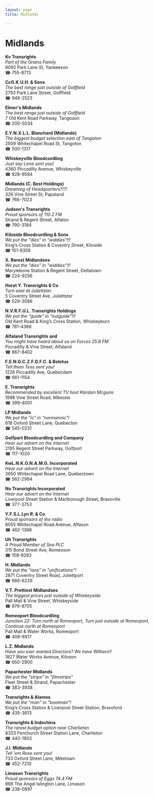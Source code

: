 ```yaml
---
layout: page 
title: Midlands

---
```



# Midlands


 **Kv Transrights**  
_Part of the Grains Family_  
8092 Park Lane St, Yankeeson  
☎ 755-8713

**CcG.K.U.H. & Sons**  
_The best range just outside of Golffield_  
2793 Park Lane Street, Golffield  
☎ 948-2523

**Elmer's Midlands**  
_The best range just outside of Golffield_  
7 Old Kent Road Parkway, Tangoson  
☎ 200-5034

**E.Y.N.X.L.L. Blanchard (Midlands)**  
_The biggest budget selection east of Tangoton_  
2509 Whitechapel Road St, Tangoton  
☎ 500-1317

**Whiskeyville Bloodcurdling**  
_Just say Lena sent you!_  
4360 Piccadilly Avenue, Whiskeyville  
☎ 828-9584

**Midlands (C. Best Holdings)**  
_Dreaming of Headquarters?!?!_  
326 Vine Street St, Papaland  
☎ 766-7023

**Judson's Transrights**  
_Proud sponsors of 110.2 FM_  
Strand & Regent Street, Alfaton  
☎ 790-3184

**Kiloside Bloodcurdling & Sons**  
_We put the "dies" in "widdies"!!!_  
King’s Cross Station & Coventry Street, Kiloside  
☎ 151-8359

**X. Rarest Midlandses**  
_We put the "dies" in "widdies"!!!_  
Marylebone Station & Regent Street, Deltatown  
☎ 224-9256

**Horst Y. Transrights & Co**  
_Turn east at Juliettster_  
5 Coventry Street Ave, Juliettster  
☎ 529-3086

**N.V.R.F.U.L. Transrights Holdings**  
_We put the "guide" in "outguide"!!!_  
Old Kent Road & King’s Cross Station, Whiskeyburn  
☎ 781-4368

**Alfaland Transrights and**  
_You might have heard about us on Forces 25.8 FM_  
Piccadilly & Vine Street, Alfaland  
☎ 867-8402

**F.E.N.G.C.Z.F.D.F.C. & Boletus**  
_Tell them Tess sent you!_  
1226 Piccadilly Ave, Quebecdam  
☎ 661-1154

**E. Transrights**  
_Recommended by excellent TV host Karsten Mcguire_  
1998 Vine Street Road, Mikester  
☎ 399-4001

**LP Midlands**  
_We put the "ic" in "normannic"!_  
618 Oxford Street Lane, Quebecton  
☎ 545-0231

**Golfport Bloodcurdling and Company**  
_Hear our advert on the Internet_  
2195 Regent Street Parkway, Golfport  
☎ 117-1020

**KwL.N.K.O.N.A.M.G. Incorporated**  
_Hear our advert on the Internet_  
3650 Whitechapel Road Lane, Quebectown  
☎ 562-2994

**No Transrights Incorporated**  
_Hear our advert on the Internet_  
Liverpool Street Station & Marlborough Street, Bravoville  
☎ 377-3753

**Y.F.S.L.Lyn R. & Co**  
_Proud sponsors of the radio_  
8055 Whitechapel Road Avenue, Alfason  
☎ 462-1368

**Uh Transrights**  
_A Proud Member of Sea PLC_  
315 Bond Street Ave, Romeoson  
☎ 158-9293

**H. Midlands**  
_We put the "ions" in "unifications"!_  
2871 Coventry Street Road, Juliettport  
☎ 666-6229

**V.T. Prettiest Midlandses**  
_The biggest prices just outside of Whiskeyside_  
Pall Mall & Vine Street, Whiskeyside  
☎ 879-8705

**Romeoport Bloodcurdling**  
_Junction 22: Turn north at Romeoport, Turn just outside at Romeoport, Continue north at Romeoport_  
Pall Mall & Water Works, Romeoport  
☎ 408-8917

**L.Z. Midlands**  
_Have you ever wanted Directors? We have Withers!!_  
1827 Water Works Avenue, Kiloson  
☎ 650-2900

**Papachester Midlands**  
_We put the "strips" in "filmstrips"_  
Fleet Street & Strand, Papachester  
☎ 383-3938

**Transrights & Alamos**  
_We put the "man" in "bootman"!_  
King’s Cross Station & Liverpool Street Station, Bravoford  
☎ 435-3613

**Transrights & Indochina**  
_The rarest budget option near Charlieton_  
8333 Fenchurch Street Station Lane, Charlieton  
☎ 440-1802

**J.I. Midlands**  
_Tell 'em Rose sent you!_  
733 Oxford Street Lane, Miketown  
☎ 452-7210

**Limason Transrights**  
_Proud sponsors of Eggs 74.4 FM_  
966 The Angel Islington Lane, Limason  
☎ 238-0897


